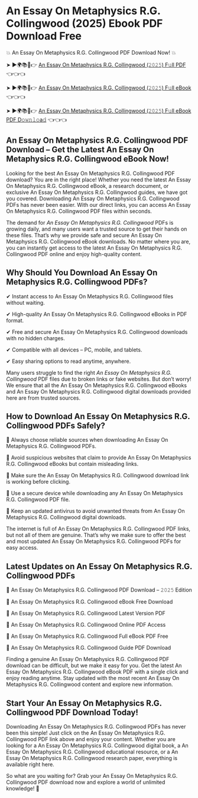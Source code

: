# An Essay On Metaphysics R.G. Collingwood (2025) Ebook PDF Download Free

💥 An Essay On Metaphysics R.G. Collingwood PDF Download Now! 💥

➤ ►🌍📚📱👉 [An Essay On Metaphysics R.G. Collingwood (𝟸𝟶𝟸𝟻) F𝚞ll PDF](https://getpdf.xyz/an-essay-on-metaphysics-r.g.-collingwood) 👈👈👈


➤ ►🌍📚📱👉 [An Essay On Metaphysics R.G. Collingwood (𝟸𝟶𝟸𝟻) F𝚞ll eBook](https://getpdf.xyz/an-essay-on-metaphysics-r.g.-collingwood) 👈👈👈


➤ ►🌍📚📱👉 [An Essay On Metaphysics R.G. Collingwood (𝟸𝟶𝟸𝟻) F𝚞ll eBook PDF D𝚘𝚠𝚗𝚕𝚘a𝚍](https://getpdf.xyz/an-essay-on-metaphysics-r.g.-collingwood) 👈👈👈


## An Essay On Metaphysics R.G. Collingwood PDF Download – Get the Latest An Essay On Metaphysics R.G. Collingwood eBook Now!

Looking for the best An Essay On Metaphysics R.G. Collingwood PDF download? You are in the right place! Whether you need the latest An Essay On Metaphysics R.G. Collingwood eBook, a research document, or exclusive An Essay On Metaphysics R.G. Collingwood guides, we have got you covered. Downloading An Essay On Metaphysics R.G. Collingwood PDFs has never been easier. With our direct links, you can access An Essay On Metaphysics R.G. Collingwood PDF files within seconds.

The demand for *An Essay On Metaphysics R.G. Collingwood* PDFs is growing daily, and many users want a trusted source to get their hands on these files. That’s why we provide safe and secure An Essay On Metaphysics R.G. Collingwood eBook downloads. No matter where you are, you can instantly get access to the latest An Essay On Metaphysics R.G. Collingwood PDF online and enjoy high-quality content.

## Why Should You Download An Essay On Metaphysics R.G. Collingwood PDFs?

✔ Instant access to An Essay On Metaphysics R.G. Collingwood files without waiting.

✔ High-quality An Essay On Metaphysics R.G. Collingwood eBooks in PDF format.

✔ Free and secure An Essay On Metaphysics R.G. Collingwood downloads with no hidden charges.

✔ Compatible with all devices – PC, mobile, and tablets.

✔ Easy sharing options to read anytime, anywhere.

Many users struggle to find the right *An Essay On Metaphysics R.G. Collingwood* PDF files due to broken links or fake websites. But don’t worry! We ensure that all the An Essay On Metaphysics R.G. Collingwood eBooks and An Essay On Metaphysics R.G. Collingwood digital downloads provided here are from trusted sources.

## How to Download An Essay On Metaphysics R.G. Collingwood PDFs Safely?

📌 Always choose reliable sources when downloading An Essay On Metaphysics R.G. Collingwood PDFs.

📌 Avoid suspicious websites that claim to provide An Essay On Metaphysics R.G. Collingwood eBooks but contain misleading links.

📌 Make sure the An Essay On Metaphysics R.G. Collingwood download link is working before clicking.

📌 Use a secure device while downloading any An Essay On Metaphysics R.G. Collingwood PDF file.

📌 Keep an updated antivirus to avoid unwanted threats from An Essay On Metaphysics R.G. Collingwood digital downloads.

The internet is full of An Essay On Metaphysics R.G. Collingwood PDF links, but not all of them are genuine. That’s why we make sure to offer the best and most updated An Essay On Metaphysics R.G. Collingwood PDFs for easy access.

## Latest Updates on An Essay On Metaphysics R.G. Collingwood PDFs

🔹 An Essay On Metaphysics R.G. Collingwood PDF Download – 𝟸𝟶𝟸𝟻 Edition

🔹 An Essay On Metaphysics R.G. Collingwood eBook Free Download

🔹 An Essay On Metaphysics R.G. Collingwood Latest Version PDF

🔹 An Essay On Metaphysics R.G. Collingwood Online PDF Access

🔹 An Essay On Metaphysics R.G. Collingwood Full eBook PDF Free

🔹 An Essay On Metaphysics R.G. Collingwood Guide PDF Download

Finding a genuine An Essay On Metaphysics R.G. Collingwood PDF download can be difficult, but we make it easy for you. Get the latest An Essay On Metaphysics R.G. Collingwood eBook PDF with a single click and enjoy reading anytime. Stay updated with the most recent An Essay On Metaphysics R.G. Collingwood content and explore new information.

## Start Your An Essay On Metaphysics R.G. Collingwood PDF Download Today!

Downloading An Essay On Metaphysics R.G. Collingwood PDFs has never been this simple! Just click on the An Essay On Metaphysics R.G. Collingwood PDF link above and enjoy your content. Whether you are looking for a An Essay On Metaphysics R.G. Collingwood digital book, a An Essay On Metaphysics R.G. Collingwood educational resource, or a An Essay On Metaphysics R.G. Collingwood research paper, everything is available right here.

So what are you waiting for? Grab your An Essay On Metaphysics R.G. Collingwood PDF download now and explore a world of unlimited knowledge! 🚀